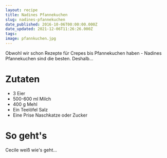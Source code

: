 ```yaml
---
layout: recipe
title: Nadines Pfannekuchen
slug: nadines-pfannekuchen
date_published: 2016-10-06T00:00:00.000Z
date_updated: 2021-12-06T11:26:26.000Z
tags: 
image: pfannkuchen.jpg
---
```


Obwohl wir schon Rezepte für Crepes bis Pfannekuchen haben - Nadines Pfannekuchen sind die besten. Deshalb...

# Zutaten

- 3 Eier
- 500-600 ml Milch
- 400 g Mehl
- Ein Teelöfel Salz
- Eine Prise Naschkatze oder Zucker

# So geht's

Cecile weiß wie's geht...
